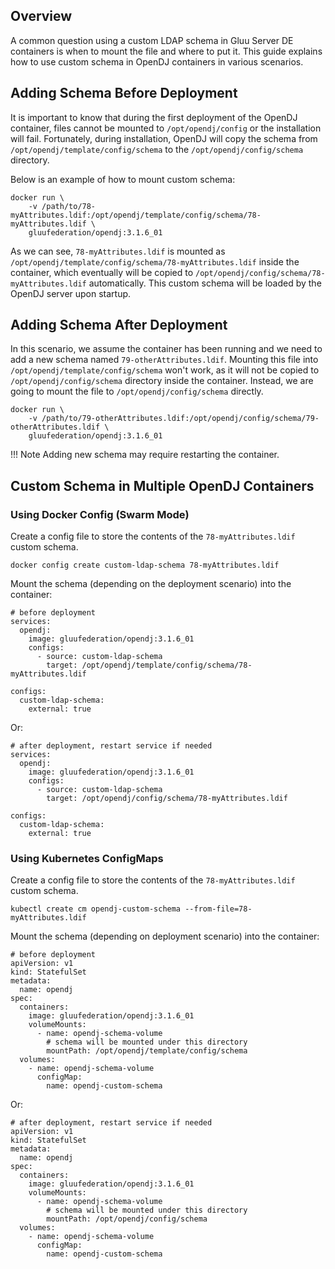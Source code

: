 ## Overview

A common question using a custom LDAP schema in Gluu Server DE containers is when to mount the file and where to put it.
This guide explains how to use custom schema in OpenDJ containers in various scenarios.

## Adding Schema Before Deployment

It is important to know that during the first deployment of the OpenDJ container, files cannot be mounted to `/opt/opendj/config` or the installation will fail. Fortunately, during installation, OpenDJ will copy the schema from `/opt/opendj/template/config/schema` to the `/opt/opendj/config/schema` directory.

Below is an example of how to mount custom schema:

    docker run \
        -v /path/to/78-myAttributes.ldif:/opt/opendj/template/config/schema/78-myAttributes.ldif \
        gluufederation/opendj:3.1.6_01

As we can see, `78-myAttributes.ldif` is mounted as `/opt/opendj/template/config/schema/78-myAttributes.ldif` inside the container, which eventually will be copied to `/opt/opendj/config/schema/78-myAttributes.ldif` automatically. This custom schema will be loaded by the OpenDJ server upon startup.

## Adding Schema After Deployment

In this scenario, we assume the container has been running and we need to add a new schema named `79-otherAttributes.ldif`.
Mounting this file into `/opt/opendj/template/config/schema` won't work, as it will not be copied to `/opt/opendj/config/schema` directory inside the container. Instead, we are going to mount the file to `/opt/opendj/config/schema` directly.

    docker run \
        -v /path/to/79-otherAttributes.ldif:/opt/opendj/config/schema/79-otherAttributes.ldif \
        gluufederation/opendj:3.1.6_01

!!! Note
    Adding new schema may require restarting the container.

## Custom Schema in Multiple OpenDJ Containers

### Using Docker Config (Swarm Mode)

Create a config file to store the contents of the `78-myAttributes.ldif` custom schema.

    docker config create custom-ldap-schema 78-myAttributes.ldif

Mount the schema (depending on the deployment scenario) into the container:

    # before deployment
    services:
      opendj:
        image: gluufederation/opendj:3.1.6_01
        configs:
          - source: custom-ldap-schema
            target: /opt/opendj/template/config/schema/78-myAttributes.ldif

    configs:
      custom-ldap-schema:
        external: true

Or:

    # after deployment, restart service if needed
    services:
      opendj:
        image: gluufederation/opendj:3.1.6_01
        configs:
          - source: custom-ldap-schema
            target: /opt/opendj/config/schema/78-myAttributes.ldif

    configs:
      custom-ldap-schema:
        external: true

### Using Kubernetes ConfigMaps

Create a config file to store the contents of the `78-myAttributes.ldif` custom schema.

    kubectl create cm opendj-custom-schema --from-file=78-myAttributes.ldif

Mount the schema (depending on deployment scenario) into the container:

    # before deployment
    apiVersion: v1
    kind: StatefulSet
    metadata:
      name: opendj
    spec:
      containers:
        image: gluufederation/opendj:3.1.6_01
        volumeMounts:
          - name: opendj-schema-volume
            # schema will be mounted under this directory
            mountPath: /opt/opendj/template/config/schema
      volumes:
        - name: opendj-schema-volume
          configMap:
            name: opendj-custom-schema

Or:

    # after deployment, restart service if needed
    apiVersion: v1
    kind: StatefulSet
    metadata:
      name: opendj
    spec:
      containers:
        image: gluufederation/opendj:3.1.6_01
        volumeMounts:
          - name: opendj-schema-volume
            # schema will be mounted under this directory
            mountPath: /opt/opendj/config/schema
      volumes:
        - name: opendj-schema-volume
          configMap:
            name: opendj-custom-schema
